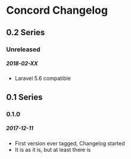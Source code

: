 # Concord Changelog

## 0.2 Series

### Unreleased
##### 2018-02-XX

- Laravel 5.6 compatible

## 0.1 Series

### 0.1.0
##### 2017-12-11

- First version ever tagged, Changelog started
- It is as it is, but at least there is

